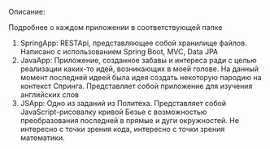 Описание:

Подробнее о каждом приложении в соответствующей папке
1. SpringApp:
RESTApi, представляющее собой хранилище файлов. Написано с использованием Spring Boot, MVC, Data JPA
2. JavaApp:
Приложение, созданное забавы и интереса ради с целью реализации каких-то идей, возникающих в моей голове.
На данный момент последней идеей была идея создать некоторую пародию на контекст Спринга.
Представляет собой приложение для изучения английских слов
3. JSApp:
Одно из заданий из Политеха. Представляет собой JavaScript-рисовалку кривой Безье с возможностью преобразования последней в прямые и дуги окружностей.
Не интересно с точки зрения кода, интересно с точки зрения математики.
